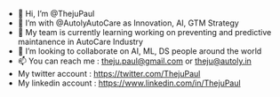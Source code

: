 - 👋 Hi, I’m @ThejuPaul
- 👀 I’m with @AutolyAutoCare as Innovation, AI, GTM Strategy
- 🌱 My team is currently learning working on preventing and predictive maintanence in AutoCare Industry
- 💞️ I’m looking to collaborate on AI, ML, DS people around the world
- 📫 You can reach me : theju.paul@gmail.com or theju@autoly.in
- My twitter account : https://twitter.com/ThejuPaul
- My linkedin account : https://www.linkedin.com/in/ThejuPaul
<!---
thejupaul/thejupaul is a ✨ special ✨ repository because its `README.md` (this file) appears on your GitHub profile.
You can click the Preview link to take a look at your changes.
--->
